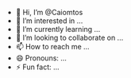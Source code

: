 - 👋 Hi, I’m @Caiomtos
- 👀 I’m interested in ...
- 🌱 I’m currently learning ...
- 💞️ I’m looking to collaborate on ...
- 📫 How to reach me ...
- 😄 Pronouns: ...
- ⚡ Fun fact: ...

<!---
Caiomtos/Caiomtos is a ✨ special ✨ repository because its `README.md` (this file) appears on your GitHub profile.
You can click the Preview link to take a look at your changes.
--->
